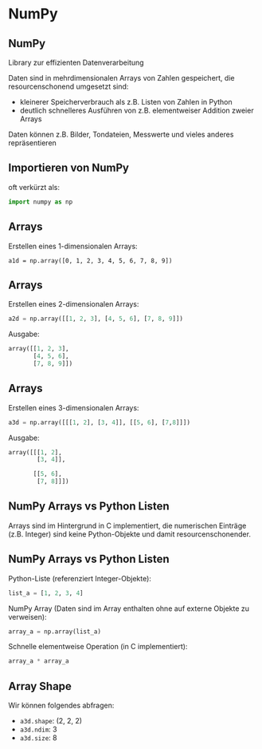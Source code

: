 # NumPy

## NumPy

Library zur effizienten Datenverarbeitung

Daten sind in mehrdimensionalen Arrays von Zahlen gespeichert, die resourcenschonend umgesetzt sind:

- kleinerer Speicherverbrauch als z.B. Listen von Zahlen in Python
- deutlich schnelleres Ausführen von z.B. elementweiser Addition zweier Arrays

Daten können z.B. Bilder, Tondateien, Messwerte und vieles anderes repräsentieren

## Importieren von NumPy

oft verkürzt als:

```python
import numpy as np
```

## Arrays

Erstellen eines 1-dimensionalen Arrays:

```
a1d = np.array([0, 1, 2, 3, 4, 5, 6, 7, 8, 9])
```

## Arrays

Erstellen eines 2-dimensionalen Arrays:

```py
a2d = np.array([[1, 2, 3], [4, 5, 6], [7, 8, 9]])
```

Ausgabe:

```py
array([[1, 2, 3],
       [4, 5, 6],
       [7, 8, 9]])
```

## Arrays

Erstellen eines 3-dimensionalen Arrays:

```py
a3d = np.array([[[1, 2], [3, 4]], [[5, 6], [7,8]]])
```

Ausgabe:

```py
array([[[1, 2],
        [3, 4]],

       [[5, 6],
        [7, 8]]])
```

## NumPy Arrays vs Python Listen

Arrays sind im Hintergrund in C implementiert, die numerischen Einträge (z.B. Integer) sind keine Python-Objekte und damit resourcenschonender.

## NumPy Arrays vs Python Listen

Python-Liste (referenziert Integer-Objekte):

```py
list_a = [1, 2, 3, 4]
```

NumPy Array (Daten sind im Array enthalten ohne auf externe Objekte zu verweisen):

```py
array_a = np.array(list_a)
```

Schnelle elementweise Operation (in C implementiert):

```py
array_a * array_a
```

## Array Shape

Wir können folgendes abfragen:

- `a3d.shape`: (2, 2, 2)
- `a3d.ndim`: 3
- `a3d.size`: 8
